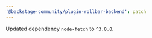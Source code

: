 ```yaml
---
'@backstage-community/plugin-rollbar-backend': patch
---
```


Updated dependency `node-fetch` to `^3.0.0`.
